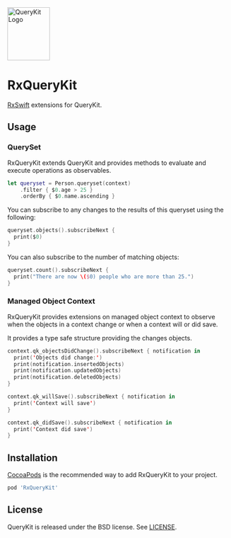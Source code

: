 <img src="https://github.com/QueryKit/QueryKit/blob/master/QueryKit.png" width=96 height=120 alt="QueryKit Logo" />

# RxQueryKit

[RxSwift](https://github.com/ReactiveX/RxSwift) extensions for QueryKit.

## Usage

### QuerySet

RxQueryKit extends QueryKit and provides methods to evaluate and execute
operations as observables.

```swift
let queryset = Person.queryset(context)
    .filter { $0.age > 25 }
    .orderBy { $0.name.ascending }
```

You can subscribe to any changes to the results of this queryset using the following:

```swift
queryset.objects().subscribeNext {
  print($0)
}
```

You can also subscribe to the number of matching objects:

```swift
queryset.count().subscribeNext {
  print("There are now \($0) people who are more than 25.")
}
```

### Managed Object Context

RxQueryKit provides extensions on managed object context to observe when the
objects in a context change or when a context will or did save.

It provides a type safe structure providing the changes objects.

```swift
context.qk_objectsDidChange().subscribeNext { notification in
  print('Objects did change:')
  print(notification.insertedObjects)
  print(notification.updatedObjects)
  print(notification.deletedObjects)
}

context.qk_willSave().subscribeNext { notification in
  print('Context will save')
}

context.qk_didSave().subscribeNext { notification in
  print('Context did save')
}
```

## Installation

[CocoaPods](http://cocoapods.org) is the recommended way to add RxQueryKit to your project.

```ruby
pod 'RxQueryKit'
```

## License

QueryKit is released under the BSD license. See [LICENSE](LICENSE).
